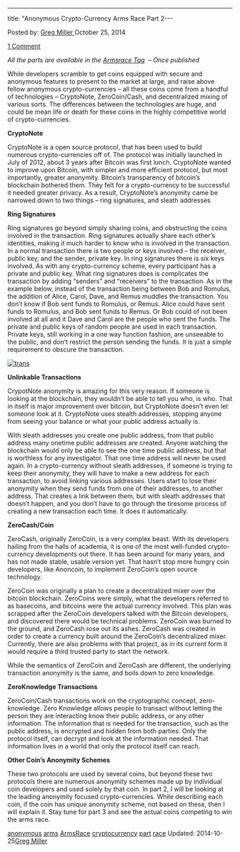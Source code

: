 ---
title: "Anonymous Crypto-Currency Arms Race Part 2---

<article class="post-listing post-7258 post type-post status-publish format-standard has-post-thumbnail hentry  tag-anonymous tag-arms tag-armsrace tag-cryptocurrency tag-race">
<div class="post-inner">
Posted by: <a href="https://www.deepdotweb.com/author/gregmiller/" title="">Greg Miller </a></span>
<span>October 25, 2014</span>
    
<a href="/2014/10/25/anonymous-crypto-currency-arms-race-part-2/#comments">1 Comment</a></span>
</p>
<div class="clear"></div>
    
<p><em>All the parts are available in the <a href="http://www.deepdotweb.com/tag/ArmsRace/">Armsrace Tag</a>  – Once published</em></p>
<p>While developers scramble to get coins equipped with secure and anonymous features to present to the market at large, and raise above fellow anonymous crypto-currencies &#8211; all these coins come from a handful of technologies &#8211; CryptoNote, ZeroCoin/Cash, and decentralized mixing of various sorts. The differences between the technologies are huge, and could be mean life or death for these coins in the highly competitive world of crypto-currencies.</p>
<p><strong>CryptoNote</strong></p>
<p>CryptoNote is a open source protocol, that has been used to build numerous crypto-currencies off of. The protocol was initially launched in July of 2012, about 3 years after Bitcoin was first lunch. CryptoNote wanted to improve upon Bitcoin, with simpler and more efficient protocol, but most importantly, greater anonymity. Bitcoin’s transparency of bitcoin’s blockchain bothered them. They felt for a crypto-currency to be successful it needed greater privacy. As a result, CryptoNote’s anonymity came be narrowed down to two things &#8211; ring signatures, and sleath addresses</p>
<p><strong>Ring Signatures</strong></p>
<p>Ring signatures go beyond simply sharing coins, and obstructing the coins involved in the transaction. Ring signatures actually share each other’s identities, making it much harder to know who is involved in the transaction. In a normal transaction there is two people or keys involved &#8211; the receiver, public key, and the sender, private key. In ring signatures there is six keys involved. As with any crypto-currency scheme, every participant has a private and public key. What ring signatures does is complicates the transaction by adding “senders” and “receivers” to the transaction. As in the example below, instead of the transaction being between Bob and Romulus, the addition of Alice, Carol, Dave, and Remus muddles the transaction. You don’t know if Bob sent funds to Romulus, or Remus. Alice could have sent funds to Romulus, and Bob sent funds to Remus. Or Bob could of not been involved at all and it Dave and Carol are the people who sent the funds. The private and public keys of random people are used in each transaction. Private keys, still working in a one way function fashion, are unseeable to the public, and don’t restrict the person sending the funds. It is just a simple requirement to obscure the transaction.</p>
<p><a href="/imgs/2014/10/trans.png"><img class="aligncenter size-full wp-image-7262" src="/imgs/2014/10/trans.png" alt="trans" width="856" height="271" srcset="/imgs/2014/10/trans.png 856w, /imgs/2014/10/trans-300x95.png 300w" sizes="(max-width: 856px) 100vw, 856px" /></a></p>
<p><strong>Unlinkable Transactions</strong></p>
<p>CrypotNote anonymity is amazing for this very reason. If someone is looking at the blockchain, they wouldn’t be able to tell you who, is who. That in itself is major improvement over bitcoin, but CryptoNote doesn’t even let someone look at it. CryptoNote uses stealth addresses, stopping anyone from seeing your balance or what your public address actually is.</p>
<p>With sleath addresses you create one public address, from that public address many onetime public addresses are created. Anyone watching the blockchain would only be able to see the one time public address, but that is worthless for any investigator. That one time address will never be used again. In a crypto-currency without sleath addresses, if someone is trying to keep their anonymity, they will have to make a new address for each transaction, to avoid linking various addresses. Users start to lose their anonymity when they send funds from one of their addresses, to another address. That creates a link between them, but with sleath addresses that doesn’t happen, and you don&#8217;t have to go through the tiresome process of creating a new transaction each time. It does it automatically.</p>
<p><strong>ZeroCash/Coin</strong></p>
<p>ZeroCash, originally ZeroCoin, is a very complex beast. With its developers hailing from the halls of academia, it is one of the most well-funded crypto-currency developments out there. It has been around for many years, and has not made stable, usable version yet. That hasn’t stop more hungry coin developers, like Anoncoin, to implement ZeroCoin’s open source technology.</p>
<p>ZeroCoin was originally a plan to create a decentralized mixer over the bitcoin blockchain. ZeroCoins were simply, what the developers referred to as basecoins, and bitcoins were the actual currency involved. This plan was scrapped after the ZeroCoin developers talked with the Bitcoin developers, and discovered there would be technical problems. ZeroCoin was burned to the ground, and ZeroCash rose out its ashes. ZeroCash was created in order to create a currency built around the ZeroCoin’s decentralized mixer. Currently, there are also problems with that project, as in its current form it would require a third trusted party to start the network.</p>
<p>While the semantics of ZeroCoin and ZeroCash are different, the underlying transaction anonymity is the same, and boils down to zero knowledge.</p>
<p><strong>ZeroKnowledge Transactions</strong></p>
<p>ZeroCoin/Cash transactions work on the cryptographic concept, zero-knowledge. Zero Knowledge allows people to transact without letting the person they are interacting know their public address, or any other information. The information that is needed for the transaction, such as the public address, is encrypted and hidden from both parties. Only the protocol itself, can decrypt and look at the information needed. That information lives in a world that only the protocol itself can reach.</p>
<p><strong>Other Coin’s Anonymity Schemes</strong></p>
<p>These two protocols are used by several coins, but beyond these two protocols there are numerous anonymity schemes made up by individual coin developers and used solely by that coin. In part 2, I will be looking at the leading anonymity focused crypto-currencies. While describing each coin, if the coin has unique anonymity scheme, not based on these, then I will explain it. Stay tune for part 3 and see the actual coins competing to win the arms race.</p>
</div>
<a href="https://www.deepdotweb.com/tag/anonymous/" rel="tag">anonymous</a> <a href="https://www.deepdotweb.com/tag/arms/" rel="tag">arms</a> <a href="https://www.deepdotweb.com/tag/armsrace/" rel="tag">ArmsRace</a> <a href="https://www.deepdotweb.com/tag/cryptocurrency/" rel="tag">cryptocurrency</a> <a href="https://www.deepdotweb.com/tag/part/" rel="tag">part</a> <a href="https://www.deepdotweb.com/tag/race/" rel="tag">race</a></span> 
Updated: 2014-10-25<a href="https://www.deepdotweb.com/author/gregmiller/" title="Posts by Greg Miller" rel="author">Greg Miller</a></strong></div>
    
